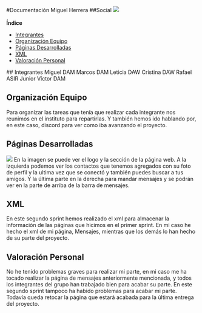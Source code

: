 #Documentación Miguel Herrera
##Social
![](social.png)
\
\
**Índice**
- [Integrantes](#integrantes)
- [Organización Equipo](#organización-equipo)
- [Páginas Desarrolladas](#páginas-desarrolladas)
- [XML](#xml)
- [Valoración Personal](#valoración-personal)


<div id='integrantes' />
## Integrantes
Miguel DAM
Marcos DAM
Leticia DAW
Cristina DAW
Rafael ASIR
Junior
Víctor DAM
<div id='organización-equipo' />

## Organización Equipo
Para organizar las tareas que tenía que realizar cada integrante nos reunimos en el instituto para repartirlas. Y también hemos ido hablando por, en este caso, discord para ver como iba avanzando el proyecto.
<div id='páginas-desarrolladas' />

## Páginas Desarrolladas
![](VistaWeb.png)
En la imagen se puede ver el logo y la sección de la página web. A la izquierda podemos ver los contactos que tenemos agregados con su foto de perfil y la ultima vez que se conectó y también puedes buscar a tus amigos. Y la última parte en la derecha para mandar mensajes y se podrán ver en la parte de arriba de la barra de mensajes.
<div id='valoración-personal' />

## XML

En este segundo sprint hemos realizado el xml para almacenar la información de las páginas que hicimos en el primer sprint. En mi caso he hecho el xml de mi página, Mensajes, mientras que los demás lo han hecho de su parte del proyecto.

## Valoración Personal
No he tenido problemas graves para realizar mi parte, en mi caso me ha tocado realizar la página de mensajes anteriormente mencionada, y todos los integrantes del grupo han trabajado bien para acabar su parte.
En este segundo sprint tampoco ha habido problemas para acabar mi parte. Todavía queda retocar la página que estará acabada para la última entrega del proyecto.